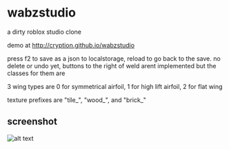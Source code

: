 # wabzstudio 
a dirty roblox studio clone

demo at http://cryption.github.io/wabzstudio

press f2 to save as a json to localstorage, reload to go back to the save.
no delete or undo yet, buttons to the right of weld arent implemented but the classes for them are

3 wing types are 0 for symmetrical airfoil, 1 for high lift airfoil, 2 for flat wing

texture prefixes are "tile_", "wood_", and "brick_"

## screenshot

![alt text](https://i.imgur.com/MwnAT0a.png)
